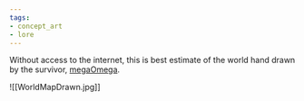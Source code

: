 ```yaml
---
tags:
- concept_art
- lore
---
```

Without access to the internet, this is best estimate of the world hand drawn by the survivor, [megaOmega](https://github.com/HelixNebulaStudio/RiseOfTheDead/discussions/911#discussion-7798847).

![[WorldMapDrawn.jpg]]